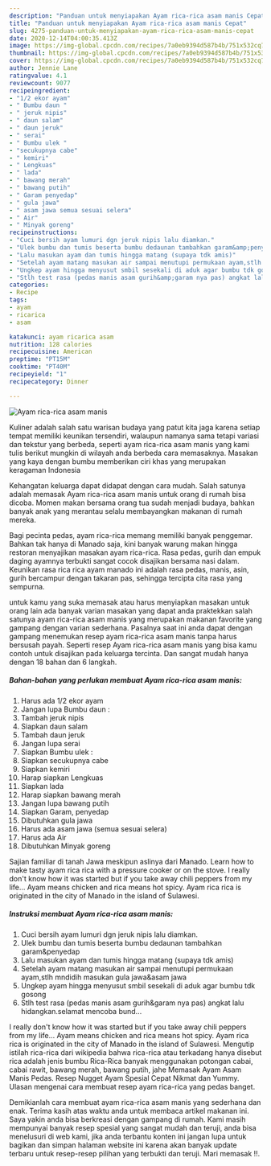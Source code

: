 ```yaml
---
description: "Panduan untuk menyiapakan Ayam rica-rica asam manis Cepat"
title: "Panduan untuk menyiapakan Ayam rica-rica asam manis Cepat"
slug: 4275-panduan-untuk-menyiapakan-ayam-rica-rica-asam-manis-cepat
date: 2020-12-14T04:00:35.413Z
image: https://img-global.cpcdn.com/recipes/7a0eb9394d587b4b/751x532cq70/ayam-rica-rica-asam-manis-foto-resep-utama.jpg
thumbnail: https://img-global.cpcdn.com/recipes/7a0eb9394d587b4b/751x532cq70/ayam-rica-rica-asam-manis-foto-resep-utama.jpg
cover: https://img-global.cpcdn.com/recipes/7a0eb9394d587b4b/751x532cq70/ayam-rica-rica-asam-manis-foto-resep-utama.jpg
author: Jennie Lane
ratingvalue: 4.1
reviewcount: 9077
recipeingredient:
- "1/2 ekor ayam"
- " Bumbu daun "
- " jeruk nipis"
- " daun salam"
- " daun jeruk"
- " serai"
- " Bumbu ulek "
- "secukupnya cabe"
- " kemiri"
- " Lengkuas"
- " lada"
- " bawang merah"
- " bawang putih"
- " Garam penyedap"
- " gula jawa"
- " asam jawa semua sesuai selera"
- " Air"
- " Minyak goreng"
recipeinstructions:
- "Cuci bersih ayam lumuri dgn jeruk nipis lalu diamkan."
- "Ulek bumbu dan tumis beserta bumbu dedaunan tambahkan garam&amp;penyedap"
- "Lalu masukan ayam dan tumis hingga matang (supaya tdk amis)"
- "Setelah ayam matang masukan air sampai menutupi permukaan ayam,stlh mndidih masukan gula jawa&amp;asam jawa"
- "Ungkep ayam hingga menyusut smbil sesekali di aduk agar bumbu tdk gosong"
- "Stlh test rasa (pedas manis asam gurih&amp;garam nya pas) angkat lalu hidangkan.selamat mencoba bund..."
categories:
- Recipe
tags:
- ayam
- ricarica
- asam

katakunci: ayam ricarica asam 
nutrition: 128 calories
recipecuisine: American
preptime: "PT15M"
cooktime: "PT40M"
recipeyield: "1"
recipecategory: Dinner

---
```



![Ayam rica-rica asam manis](https://img-global.cpcdn.com/recipes/7a0eb9394d587b4b/751x532cq70/ayam-rica-rica-asam-manis-foto-resep-utama.jpg)

Kuliner adalah salah satu warisan budaya yang patut kita jaga karena setiap tempat memiliki keunikan tersendiri, walaupun namanya sama tetapi variasi dan tekstur yang berbeda, seperti ayam rica-rica asam manis yang kami tulis berikut mungkin di wilayah anda berbeda cara memasaknya. Masakan yang kaya dengan bumbu memberikan ciri khas yang merupakan keragaman Indonesia

Kehangatan keluarga dapat didapat dengan cara mudah. Salah satunya adalah memasak Ayam rica-rica asam manis untuk orang di rumah bisa dicoba. Momen makan bersama orang tua sudah menjadi budaya, bahkan banyak anak yang merantau selalu membayangkan makanan di rumah mereka.

Bagi pecinta pedas, ayam rica-rica memang memiliki banyak penggemar. Bahkan tak hanya di Manado saja, kini banyak warung makan hingga restoran menyajikan masakan ayam rica-rica. Rasa pedas, gurih dan empuk daging ayamnya terbukti sangat cocok disajikan bersama nasi dalam. Keunikan rasa rica rica ayam manado ini adalah rasa pedas, manis, asin, gurih bercampur dengan takaran pas, sehingga tercipta cita rasa yang sempurna.

untuk kamu yang suka memasak atau harus menyiapkan masakan untuk orang lain ada banyak varian masakan yang dapat anda praktekkan salah satunya ayam rica-rica asam manis yang merupakan makanan favorite yang gampang dengan varian sederhana. Pasalnya saat ini anda dapat dengan gampang menemukan resep ayam rica-rica asam manis tanpa harus bersusah payah.
Seperti resep Ayam rica-rica asam manis yang bisa kamu contoh untuk disajikan pada keluarga tercinta. Dan sangat mudah hanya dengan 18 bahan dan 6 langkah.


<!--inarticleads1-->

##### Bahan-bahan yang perlukan membuat Ayam rica-rica asam manis:

1. Harus ada 1/2 ekor ayam
1. Jangan lupa  Bumbu daun :
1. Tambah  jeruk nipis
1. Siapkan  daun salam
1. Tambah  daun jeruk
1. Jangan lupa  serai
1. Siapkan  Bumbu ulek :
1. Siapkan secukupnya cabe
1. Siapkan  kemiri
1. Harap siapkan  Lengkuas
1. Siapkan  lada
1. Harap siapkan  bawang merah
1. Jangan lupa  bawang putih
1. Siapkan  Garam, penyedap
1. Dibutuhkan  gula jawa
1. Harus ada  asam jawa (semua sesuai selera)
1. Harus ada  Air
1. Dibutuhkan  Minyak goreng


Sajian familiar di tanah Jawa meskipun aslinya dari Manado. Learn how to make tasty ayam rica rica with a pressure cooker or on the stove. I really don&#39;t know how it was started but if you take away chili peppers from my life… Ayam means chicken and rica means hot spicy. Ayam rica rica is originated in the city of Manado in the island of Sulawesi. 

<!--inarticleads2-->

##### Instruksi membuat  Ayam rica-rica asam manis:

1. Cuci bersih ayam lumuri dgn jeruk nipis lalu diamkan.
1. Ulek bumbu dan tumis beserta bumbu dedaunan tambahkan garam&amp;penyedap
1. Lalu masukan ayam dan tumis hingga matang (supaya tdk amis)
1. Setelah ayam matang masukan air sampai menutupi permukaan ayam,stlh mndidih masukan gula jawa&amp;asam jawa
1. Ungkep ayam hingga menyusut smbil sesekali di aduk agar bumbu tdk gosong
1. Stlh test rasa (pedas manis asam gurih&amp;garam nya pas) angkat lalu hidangkan.selamat mencoba bund...


I really don&#39;t know how it was started but if you take away chili peppers from my life… Ayam means chicken and rica means hot spicy. Ayam rica rica is originated in the city of Manado in the island of Sulawesi. Mengutip istilah rica-rica dari wikipedia bahwa rica-rica atau terkadang hanya disebut rica adalah jenis bumbu Rica-Rica banyak menggunakan potongan cabai, cabai rawit, bawang merah, bawang putih, jahe Memasak Ayam Asam Manis Pedas. Resep Nugget Ayam Spesial Cepat Nikmat dan Yummy. Ulasan mengenai cara membuat resep ayam rica-rica yang pedas banget. 

Demikianlah cara membuat ayam rica-rica asam manis yang sederhana dan enak. Terima kasih atas waktu anda untuk membaca artikel makanan ini. Saya yakin anda bisa berkreasi dengan gampang di rumah. Kami masih mempunyai banyak resep spesial yang sangat mudah dan teruji, anda bisa menelusuri di web kami, jika anda terbantu konten ini jangan lupa untuk bagikan dan simpan halaman website ini karena akan banyak update terbaru untuk resep-resep pilihan yang terbukti dan teruji. Mari memasak !!. 
